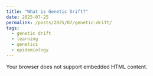 ```yaml
---
title: "What is Genetic Drift?"
date: 2025-07-25
permalink: /posts/2025/07/genetic-drift/
tags:
  - genetic drift
  - learning
  - genetics
  - epidemiology
---
```


<object data="/files/genetic_drift.html" width="100%" height="700px" type="text/html" style="border:none;">
  Your browser does not support embedded HTML content.
</object>

